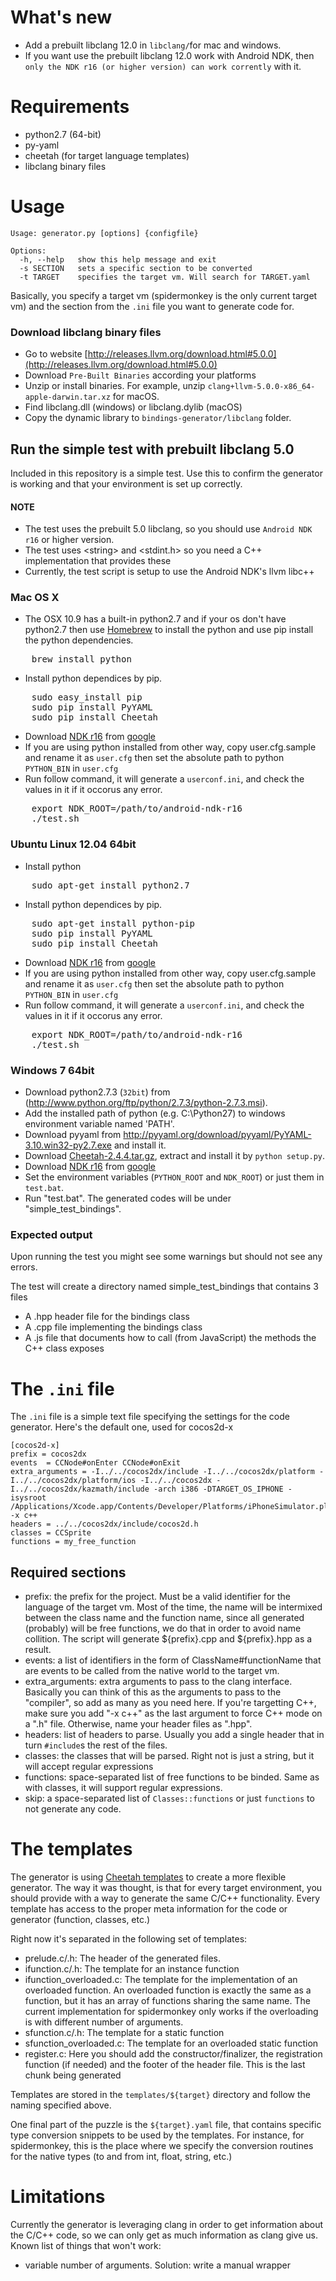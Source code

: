 # What's new
* Add a prebuilt libclang 12.0 in `libclang/`for mac and windows.
* If you want use the prebuilt libclang 12.0 work with Android NDK, then `only the NDK r16 (or higher version) can work corrently` with it.

# Requirements

* python2.7 (64-bit)
* py-yaml
* cheetah (for target language templates)
* libclang binary files

# Usage

    Usage: generator.py [options] {configfile}

    Options:
      -h, --help   show this help message and exit
      -s SECTION   sets a specific section to be converted
      -t TARGET    specifies the target vm. Will search for TARGET.yaml

Basically, you specify a target vm (spidermonkey is the only current target vm) and the section from
the `.ini` file you want to generate code for.

### Download libclang binary files

* Go to website [http://releases.llvm.org/download.html#5.0.0](http://releases.llvm.org/download.html#5.0.0)
* Download `Pre-Built Binaries` according your platforms
* Unzip or install binaries. For example, unzip `clang+llvm-5.0.0-x86_64-apple-darwin.tar.xz` for macOS.
* Find libclang.dll (windows) or libclang.dylib (macOS)
* Copy the dynamic library to `bindings-generator/libclang` folder.

## Run the simple test with prebuilt libclang 5.0

Included in this repository is a simple test. Use this to confirm the generator is working and that your environment is set up correctly.

#### NOTE

* The test uses the prebuilt 5.0 libclang, so you should use `Android NDK r16` or higher version.
* The test uses &lt;string&gt; and &lt;stdint.h&gt; so you need a C++ implementation that provides these
* Currently, the test script is setup to use the Android NDK's llvm libc++

### Mac OS X

* The OSX 10.9 has a built-in python2.7 and if your os don't have python2.7 then use [Homebrew](http://brew.sh/) to install the python and use pip install the python dependencies.
<pre>
	brew install python
</pre>

* Install python dependices by pip.
<pre>
    sudo easy_install pip
    sudo pip install PyYAML
	sudo pip install Cheetah
</pre>

* Download [NDK r16](https://dl.google.com/android/repository/android-ndk-r16-darwin-x86_64.zip) from [google](https://developer.android.com/ndk/downloads/index.html)
* If you are using python installed from other way, copy user.cfg.sample and rename it as `user.cfg` then set the absolute path to  python `PYTHON_BIN` in `user.cfg`
* Run follow command, it will generate a `userconf.ini`, and check the values in it if it occorus any error.
<pre>
	export NDK_ROOT=/path/to/android-ndk-r16
    ./test.sh
</pre>

### Ubuntu Linux 12.04 64bit
* Install python
<pre>
	sudo apt-get install python2.7
</pre>
* Install python dependices by pip.
<pre>
	sudo apt-get install python-pip
	sudo pip install PyYAML
	sudo pip install Cheetah
</pre>
* Download [NDK r16](https://dl.google.com/android/repository/android-ndk-r16-linux-x86_64.zip) from [google](https://developer.android.com/ndk/downloads/index.html)
* If you are using python installed from other way, copy user.cfg.sample and rename it as `user.cfg` then set the absolute path to  python `PYTHON_BIN` in `user.cfg`
* Run follow command, it will generate a `userconf.ini`, and check the values in it if it occorus any error.
<pre>
	export NDK_ROOT=/path/to/android-ndk-r16
    ./test.sh
</pre>

### Windows 7 64bit
* Download python2.7.3 (`32bit`) from (http://www.python.org/ftp/python/2.7.3/python-2.7.3.msi).
* Add the installed path of python (e.g. C:\Python27) to windows environment variable named 'PATH'.
* Download pyyaml from http://pyyaml.org/download/pyyaml/PyYAML-3.10.win32-py2.7.exe and install it.
* Download [Cheetah-2.4.4.tar.gz](https://pypi.python.org/packages/cd/b0/c2d700252fc251e91c08639ff41a8a5203b627f4e0a2ae18a6b662ab32ea/Cheetah-2.4.4.tar.gz#md5=853917116e731afbc8c8a43c37e6ddba), extract and install it by `python setup.py`.
* Download [NDK r16](https://dl.google.com/android/repository/android-ndk-r16-windows-x86_64.zip) from [google](https://developer.android.com/ndk/downloads/index.html)
* Set the environment variables (`PYTHON_ROOT` and `NDK_ROOT`) or just them in `test.bat`.
* Run "test.bat". The generated codes will be under "simple_test_bindings".



### Expected output

Upon running the test you might see some warnings but should not see any errors.

The test will create a directory named simple_test_bindings that contains 3 files

* A .hpp header file for the bindings class
* A .cpp file implementing the bindings class
* A .js file that documents how to call (from JavaScript) the methods the C++ class exposes

# The `.ini` file

The `.ini` file is a simple text file specifying the settings for the code generator. Here's the
default one, used for cocos2d-x

    [cocos2d-x]
    prefix = cocos2dx
    events  = CCNode#onEnter CCNode#onExit
    extra_arguments = -I../../cocos2dx/include -I../../cocos2dx/platform -I../../cocos2dx/platform/ios -I../../cocos2dx -I../../cocos2dx/kazmath/include -arch i386 -DTARGET_OS_IPHONE -isysroot /Applications/Xcode.app/Contents/Developer/Platforms/iPhoneSimulator.platform/Developer/SDKs/iPhoneSimulator5.1.sdk -x c++
    headers = ../../cocos2dx/include/cocos2d.h
    classes = CCSprite
    functions = my_free_function

## Required sections

* prefix: the prefix for the project. Must be a valid identifier for the language of the target vm.
  Most of the time, the name will be intermixed between the class name and the function name, since
  all generated (probably) will be free functions, we do that in order to avoid name collition. The
  script will generate ${prefix}.cpp and ${prefix}.hpp as a result.
* events: a list of identifiers in the form of ClassName#functionName that are events to be called
  from the native world to the target vm.
* extra_arguments: extra arguments to pass to the clang interface. Basically you can think of this
  as the arguments to pass to the "compiler", so add as many as you need here. If you're targetting
  C++, make sure you add "-x c++" as the last argument to force C++ mode on a ".h" file. Otherwise,
  name your header files as ".hpp".
* headers: list of headers to parse. Usually you add a single header that in turn `#include`s the
  rest of the files.
* classes: the classes that will be parsed. Right not is just a string, but it will accept regular
  expressions
* functions: space-separated list of free functions to be binded. Same as with classes, it will
  support regular expressions.
* skip: a space-separated list of `Classes::functions` or just `functions` to not generate any code.

# The templates

The generator is using [Cheetah templates](http://www.cheetahtemplate.org/) to create a more
flexible generator. The way it was thought, is that for every target environment, you should provide
with a way to generate the same C/C++ functionality. Every template has access to the proper meta
information for the code or generator (function, classes, etc.)

Right now it's separated in the following set of templates:

* prelude.c/.h: The header of the generated files.
* ifunction.c/.h: The template for an instance function
* ifunction_overloaded.c: The template for the implementation of an overloaded function. An
  overloaded function is exactly the same as a function, but it has an array of functions sharing
  the same name. The current implementation for spidermonkey only works if the overloading is with
  different number of arguments.
* sfunction.c/.h: The template for a static function
* sfunction_overloaded.c: The template for an overloaded static function
* register.c: Here you should add the constructor/finalizer, the registration function (if needed)
  and the footer of the header file. This is the last chunk being generated

Templates are stored in the `templates/${target}` directory and follow the naming specified above.

One final part of the puzzle is the `${target}.yaml` file, that contains specific type conversion
snippets to be used by the templates. For instance, for spidermonkey, this is the place where we
specify the conversion routines for the native types (to and from int, float, string, etc.)

# Limitations

Currently the generator is leveraging clang in order to get information about the C/C++ code, so we
can only get as much information as clang give us. Known list of things that won't work:

* variable number of arguments. Solution: write a manual wrapper
